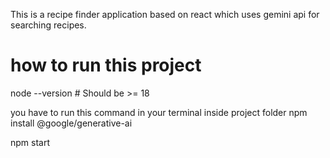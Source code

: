 This is a recipe finder application based on react which uses gemini api for searching recipes.

# how to run this project
 node --version # Should be >= 18

 you have to run this command in your terminal inside project folder
 npm install @google/generative-ai

 npm start